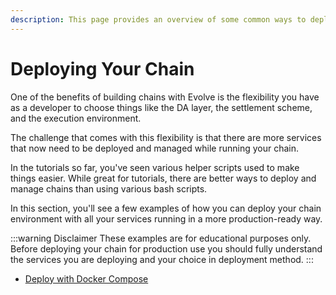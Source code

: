 ```yaml
---
description: This page provides an overview of some common ways to deploy chains.
---
```


# Deploying Your Chain

One of the benefits of building chains with Evolve is the flexibility you have as a developer to choose things like the DA layer, the settlement scheme, and the execution environment.

The challenge that comes with this flexibility is that there are more services that now need to be deployed and managed while running your chain.

In the tutorials so far, you've seen various helper scripts used to make things easier. While great for tutorials, there are better ways to deploy and manage chains than using various bash scripts.

In this section, you'll see a few examples of how you can deploy your chain environment with all your services running in a more production-ready way.

:::warning Disclaimer
These examples are for educational purposes only. Before deploying your chain for production use you should fully understand the services you are deploying and your choice in deployment method.
:::

* [Deploy with Docker Compose](/docs/guides/deploy/local.md)

